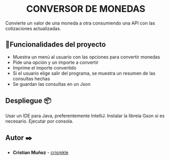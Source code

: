 <h1 align="center"> CONVERSOR DE MONEDAS </h1>

Convierte un valor de una moneda a otra consumiendo una API con las cotizaciones actualizadas.

## :hammer:Funcionalidades del proyecto
- Muestra un menú al usuario con las opciones para convertir monedas
- Pide una opción y un importe a convertir
- Imprime el importe convertido
- Si el usuario elige salir del programa, se muestra un resumen de las consultas hechas
- Se guardan las consultas en un Json


## Despliegue 📦

Usar un IDE para Java, preferentemente IntelliJ.
Instalar la libreía Gson si es necesario.
Ejecutar por consola.


## Autor ✒️
* **Cristian Muñoz** - [crismkle](https://github.com/crismkle)



